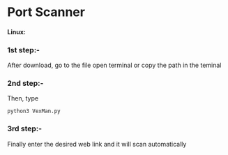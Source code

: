 # Port Scanner

#### Linux:

### 1st step:- 
After download, go to the file open terminal or copy the path in the teminal

### 2nd step:- 
Then, type 

```python3 VexMan.py```

### 3rd step:-
Finally enter the desired web link and it will scan automatically 
